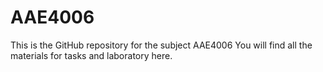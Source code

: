 # AAE4006
This is the GitHub repository for the subject AAE4006
You will find all the materials for tasks and laboratory here. 
